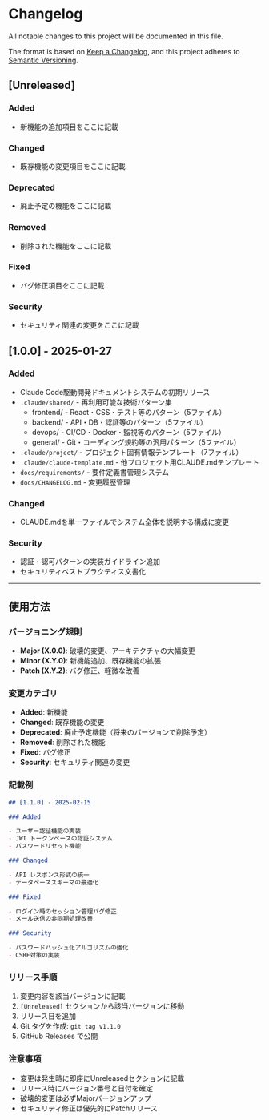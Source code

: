 # Changelog

All notable changes to this project will be documented in this file.

The format is based on [Keep a Changelog](https://keepachangelog.com/en/1.0.0/),
and this project adheres to [Semantic Versioning](https://semver.org/spec/v2.0.0.html).

## [Unreleased]

### Added

- 新機能の追加項目をここに記載

### Changed

- 既存機能の変更項目をここに記載

### Deprecated

- 廃止予定の機能をここに記載

### Removed

- 削除された機能をここに記載

### Fixed

- バグ修正項目をここに記載

### Security

- セキュリティ関連の変更をここに記載

## [1.0.0] - 2025-01-27

### Added

- Claude Code駆動開発ドキュメントシステムの初期リリース
- `.claude/shared/` - 再利用可能な技術パターン集
  - frontend/ - React・CSS・テスト等のパターン（5ファイル）
  - backend/ - API・DB・認証等のパターン（5ファイル）
  - devops/ - CI/CD・Docker・監視等のパターン（5ファイル）
  - general/ - Git・コーディング規約等の汎用パターン（5ファイル）
- `.claude/project/` - プロジェクト固有情報テンプレート（7ファイル）
- `.claude/claude-template.md` - 他プロジェクト用CLAUDE.mdテンプレート
- `docs/requirements/` - 要件定義書管理システム
- `docs/CHANGELOG.md` - 変更履歴管理

### Changed

- CLAUDE.mdを単一ファイルでシステム全体を説明する構成に変更

### Security

- 認証・認可パターンの実装ガイドライン追加
- セキュリティベストプラクティス文書化

---

## 使用方法

### バージョニング規則

- **Major (X.0.0)**: 破壊的変更、アーキテクチャの大幅変更
- **Minor (X.Y.0)**: 新機能追加、既存機能の拡張
- **Patch (X.Y.Z)**: バグ修正、軽微な改善

### 変更カテゴリ

- **Added**: 新機能
- **Changed**: 既存機能の変更
- **Deprecated**: 廃止予定機能（将来のバージョンで削除予定）
- **Removed**: 削除された機能
- **Fixed**: バグ修正
- **Security**: セキュリティ関連の変更

### 記載例

```markdown
## [1.1.0] - 2025-02-15

### Added

- ユーザー認証機能の実装
- JWT トークンベースの認証システム
- パスワードリセット機能

### Changed

- API レスポンス形式の統一
- データベーススキーマの最適化

### Fixed

- ログイン時のセッション管理バグ修正
- メール送信の非同期処理改善

### Security

- パスワードハッシュ化アルゴリズムの強化
- CSRF対策の実装
```

### リリース手順

1. 変更内容を該当バージョンに記載
2. `[Unreleased]` セクションから該当バージョンに移動
3. リリース日を追加
4. Git タグを作成: `git tag v1.1.0`
5. GitHub Releases で公開

### 注意事項

- 変更は発生時に即座にUnreleasedセクションに記載
- リリース時にバージョン番号と日付を確定
- 破壊的変更は必ずMajorバージョンアップ
- セキュリティ修正は優先的にPatchリリース
